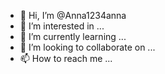 - 👋 Hi, I’m @Anna1234anna
- 👀 I’m interested in ...
- 🌱 I’m currently learning ...
- 💞️ I’m looking to collaborate on ...
- 📫 How to reach me ...

<!---
Anna1234anna/Anna1234anna is a ✨ special ✨ repository because its `README.md` (this file) appears on your GitHub profile.
You can click the Preview link to take a look at your changes.
--->

